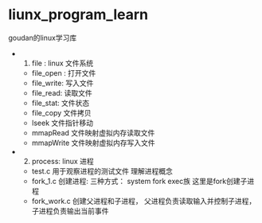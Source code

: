 # liunx_program_learn
goudan的linux学习库

- 1. file : linux 文件系统
    - file_open :   打开文件
    - file_write:   写入文件
    - file_read:    读取文件
    - file_stat:    文件状态
    - file_copy     文件拷贝
    - lseek         文件指针移动
    - mmapRead      文件映射虚拟内存读取文件
    - mmapWrite     文件映射虚拟内存写入文件
- 2. process: linux 进程

    - test.c        用于观察进程的测试文件 理解进程概念
    - fork_1.c      创建进程: 三种方式： system fork exec族 这里是fork创建子进程
    - fork_work.c   创建父进程和子进程， 父进程负责读取输入并控制子进程，子进程负责输出当前事件
